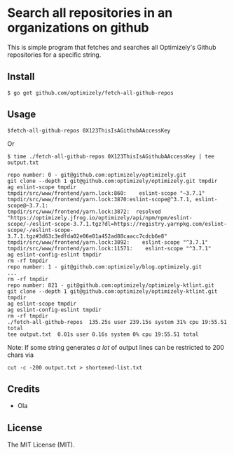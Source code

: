 # Search all repositories in an organizations on github

This is simple program that fetches and searches all Optimizely's Github repositories for a specific string.

## Install

``` 
$ go get github.com/optimizely/fetch-all-github-repos
```

## Usage

```
$fetch-all-github-repos 0X123ThisIsAGithubAAccessKey
```

Or

```
$ time ./fetch-all-github-repos 0X123ThisIsAGithubAAccessKey | tee output.txt

repo number: 0 - git@github.com:optimizely/optimizely.git
git clone --depth 1 git@github.com:optimizely/optimizely.git tmpdir
ag eslint-scope tmpdir
tmpdir/src/www/frontend/yarn.lock:860:    eslint-scope "~3.7.1"
tmpdir/src/www/frontend/yarn.lock:3870:eslint-scope@^3.7.1, eslint-scope@~3.7.1:
tmpdir/src/www/frontend/yarn.lock:3872:  resolved "https://optimizely.jfrog.io/optimizely/api/npm/npm/eslint-scope/-/eslint-scope-3.7.1.tgz?dl=https://registry.yarnpkg.com/eslint-scope/-/eslint-scope-3.7.1.tgz#3d63c3edfda02e06e01a452ad88caacc7cdcb6e8"
tmpdir/src/www/frontend/yarn.lock:3892:    eslint-scope "^3.7.1"
tmpdir/src/www/frontend/yarn.lock:11571:    eslint-scope "^3.7.1"
ag eslint-config-eslint tmpdir
rm -rf tmpdir
repo number: 1 - git@github.com:optimizely/blog.optimizely.git
...
rm -rf tmpdir
repo number: 821 - git@github.com:optimizely/optimizely-ktlint.git
git clone --depth 1 git@github.com:optimizely/optimizely-ktlint.git tmpdir
ag eslint-scope tmpdir
ag eslint-config-eslint tmpdir
rm -rf tmpdir
./fetch-all-github-repos  135.25s user 239.15s system 31% cpu 19:55.51 total
tee output.txt  0.01s user 0.16s system 0% cpu 19:55.51 total
```

Note: If some string generates *a lot* of output lines can be restricted to 200 chars via

```
cut -c -200 output.txt > shortened-list.txt 
```

## Credits

- Ola

## License

The MIT License (MIT).
